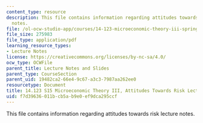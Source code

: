 ```yaml
---
content_type: resource
description: This file contains information regarding attitudes towards risk lecture
  notes.
file: /ol-ocw-studio-app/courses/14-123-microeconomic-theory-iii-spring-2015/f7d39636011bcb5ab9e0ef9dca295ccf_MIT14_123S15_Chap3.pdf
file_size: 275983
file_type: application/pdf
learning_resource_types:
- Lecture Notes
license: https://creativecommons.org/licenses/by-nc-sa/4.0/
ocw_type: OCWFile
parent_title: Lecture Notes and Slides
parent_type: CourseSection
parent_uid: 19482ca2-66e4-9c67-a3c3-7987aa262ee0
resourcetype: Document
title: 14.123 S15 Microeconomic Theory III, Attitudes Towards Risk Lecture Notes
uid: f7d39636-011b-cb5a-b9e0-ef9dca295ccf
---
```

This file contains information regarding attitudes towards risk lecture notes.